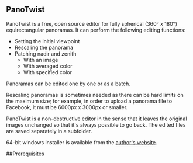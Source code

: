 ## PanoTwist
PanoTwist is a free, open source editor for fully spherical (360° x 180°) equirectangular panoramas. It can perform the following editing functions:
* Setting the initial viewpoint
* Rescaling the panorama
* Patching nadir and zenith
  * With an image
  * With averaged color
  * With specified color

Panoramas can be edited one by one or as a batch.

Rescaling panoramas is sometimes needed as there can be hard limits on the maximum size; for example, in order to upload a panorama file to Facebook, it must be 6000px x 3000px or smaller.

PanoTwist is a non-destructive editor in the sense that it leaves the original images unchanged so that it's always possible to go back. The edited files are saved separately in a subfolder.

64-bit windows installer is available from the [author's website](https://dizzylogic.com/panotwist).

##Prerequisites
